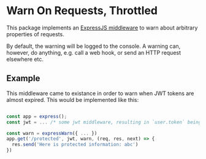 # Warn On Requests, Throttled

This package implements an [ExpressJS middleware](http://expressjs.com/en/guide/writing-middleware.html) to warn about arbitrary properties of requests.

By default, the warning will be logged to the console. A warning can, however, do anything, e.g. call a web hook, or send an HTTP request elsewhere etc.

## Example

This middleware came to existance in order to warn when JWT tokens are almost expired. This would be implemented like this:

```js

const app = express();
const jwt = ... /* some jwt middleware, resulting in `user.token` being populated with the token */

const warn = expressWarn({ ... })
app.get('/protected', jwt, warn, (req, res, next) => {
  res.send('Here is protected information: abc')
})
```
